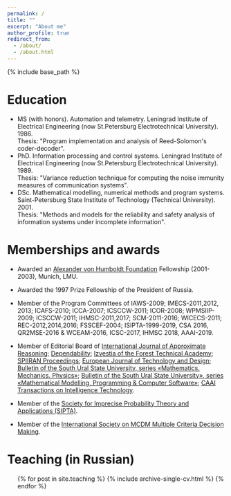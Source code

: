 ```yaml
---
permalink: /
title: ""
excerpt: "About me"
author_profile: true
redirect_from: 
  - /about/
  - /about.html
---
```


{% include base_path %}

Education
======
* MS (with honors). Automation and telemetry. Leningrad Institute of Electrical Engineering (now St.Petersburg Electrotechnical University). 1986. <br> Thesis: "Program implementation and analysis of Reed-Solomon's coder-decoder".
* PhD. Information processing and control systems. Leningrad Institute of Electrical Engineering (now St.Petersburg Electrotechnical University). 1989. <br> Thesis: "Variance reduction technique for computing the noise immunity measures of communication systems".
* DSc. Mathematical modelling, numerical methods and program systems. Saint-Petersburg State Institute of Technology (Technical University). 2001. <br> Thesis: "Methods and models for the reliability and safety analysis of information systems under incomplete information".
  
Memberships and awards
======
* Awarded an [Alexander von Humboldt Foundation](http://www.avh.de/) Fellowship (2001-2003), Munich, LMU.

* Awarded the 1997 Prize Fellowship of the President of Russia.

* Member of the Program Committees of IAWS-2009; IMECS-2011,2012, 2013; ICAFS-2010; ICCA-2007; ICSCCW-2011; ICOR-2008; WPMSIIP-2009; ICSCCW-2011; IHMSC-2011,2017; SCM-2011-2016; WICECS-2011; REC-2012,2014,2016; FSSCEF-2004; ISIPTA-1999-2019, CSA 2016, QR2MSE-2016 & WCEAM-2016, ICSC-2017, IHMSC 2018, AAAI-2019.

* Member of Editorial Board of [International Journal of Approximate Reasoning](http://www.elsevier.com/wps/find/journaldescription.cws_home/505787/description#description); 
[Dependability](https://www.dependability.ru/jour#); 
[Izvestia of the Forest Technical Academy](http://en.spbftu.ru/publications/scientific-edition-izvestia-sankt-peterburgskoj-lesotehniceskoj-akademii/); 
[SPIIRAN Proceedings](http://proceedings.spiiras.nw.ru/index.php/sp);
[European Journal of Technology and Design](http://ejournal4.com/en/index.html); 
[Bulletin of the South Ural State University, series «Mathematics. Mechanics. Physics»](https://vestnik.susu.ru/mmph); 
[Bulletin of the South Ural State University», series «Mathematical Modelling, Programming & Computer Software»](https://mmp.susu.ru/page/en/greet);
[CAAI Transactions on Intelligence Technology](https://digital-library.theiet.org/content/journals/trit).


* Member of the [Society for Imprecise Probability Theory and Applications (SIPTA)](http://www.sipta.org/).

* Member of the [International Society on MCDM Multiple Criteria Decision Making](http://www.mcdmsociety.org/).


  
Teaching (in Russian)
======
  <ul>{% for post in site.teaching %}
    {% include archive-single-cv.html %}
  {% endfor %}</ul>

